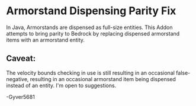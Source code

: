 # Armorstand Dispensing Parity Fix

In Java, Armorstands are dispensed as full-size entities. This Addon attempts to bring parity to Bedrock by replacing dispensed armorstand items with an armorstand entity.

## Caveat:

The velocity bounds checking in use is still resulting in an occasional false-negative, resulting in an occasional armorstand item being dispensed instead of an entity. I'm open to suggestions.

-Gyver5681
